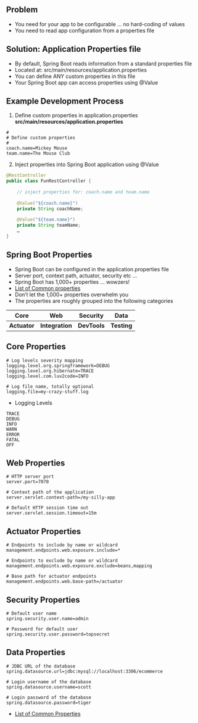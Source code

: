 ## Problem
- You need for your app to be configurable … no hard-coding of values
- You need to read app configuration from a properties file

## Solution: Application Properties file
- By default, Spring Boot reads information from a standard properties file
- Located at: src/main/resources/application.properties
- You can define ANY custom properties in this file
- Your Spring Boot app can access properties using @Value

## Example Development Process
1. Define custom properties in application.properties
**src/main/resources/application.properties**
```
#
# Define custom properties
#
coach.name=Mickey Mouse
team.name=The Mouse Club
```
2. Inject properties into Spring Boot application using @Value
```java
@RestController
public class FunRestController {
    
    // inject properties for: coach.name and team.name
    
    @Value("${coach.name}")
    private String coachName;
    
    @Value("${team.name}")
    private String teamName;
    …
}
```

## Spring Boot Properties
- Spring Boot can be configured in the application.properties file
- Server port, context path, actuator, security etc …
- Spring Boot has 1,000+ properties … wowzers!
- [List of Common properties](www.luv2code.com/spring-boot-props)
- Don’t let the 1,000+ properties overwhelm you
- The properties are roughly grouped into the following categories

|Core| Web| Security| Data|
|----|----|---------|-----|
|**Actuator** |**Integration** |**DevTools** |**Testing**|

## Core Properties
```
# Log levels severity mapping
logging.level.org.springframework=DEBUG
logging.level.org.hibernate=TRACE
logging.level.com.luv2code=INFO

# Log file name, totally optional
logging.file=my-crazy-stuff.log
```
- Logging Levels
```
TRACE
DEBUG
INFO
WARN
ERROR
FATAL
OFF
```

## Web Properties
```
# HTTP server port
server.port=7070

# Context path of the application
server.servlet.context-path=/my-silly-app

# Default HTTP session time out
server.servlet.session.timeout=15m
```

## Actuator Properties
```
# Endpoints to include by name or wildcard
management.endpoints.web.exposure.include=*

# Endpoints to exclude by name or wildcard
management.endpoints.web.exposure.exclude=beans,mapping

# Base path for actuator endpoints
management.endpoints.web.base-path=/actuator
```

## Security Properties
```
# Default user name
spring.security.user.name=admin

# Password for default user
spring.security.user.password=topsecret
```

## Data Properties
```
# JDBC URL of the database
spring.datasource.url=jdbc:mysql://localhost:3306/ecommerce

# Login username of the database
spring.datasource.username=scott

# Login password of the database
spring.datasource.password=tiger
```

- [List of Common Properties](www.luv2code.com/spring-boot-props)